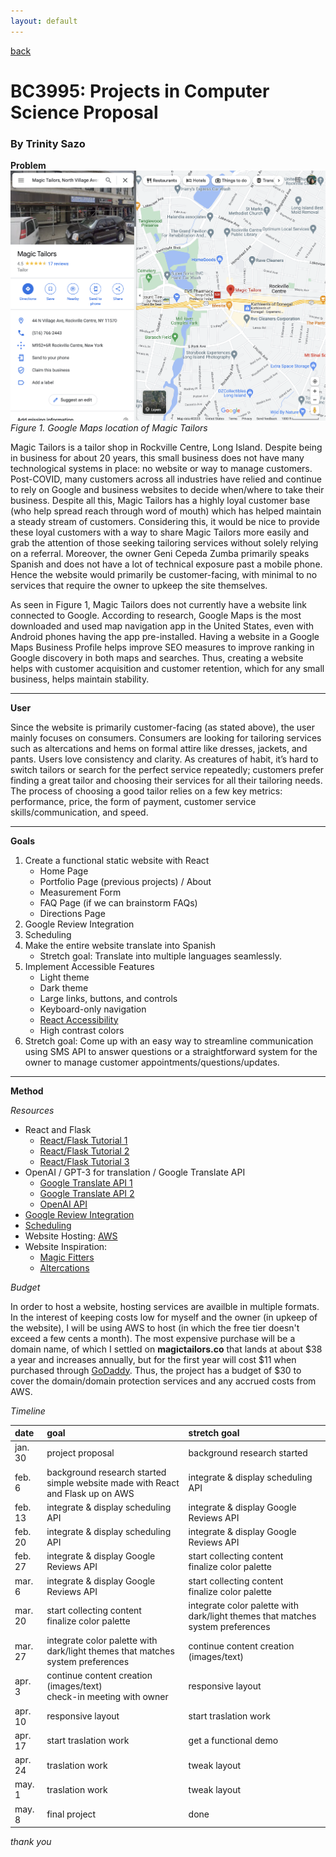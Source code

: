 ```yaml
---
layout: default
---
```


[back](../index.html)

# BC3995: Projects in Computer Science Proposal

### By Trinity Sazo

**Problem**
![Google Maps location of Magic Tailors](../assets/img/gmaps.png)
_Figure 1. Google Maps location of Magic Tailors_

Magic Tailors is a tailor shop in Rockville Centre, Long Island. Despite being in business for about 20 years, this small business does not have many technological systems in place: no website or way to manage customers. Post-COVID, many customers across all industries have relied and continue to rely on Google and business websites to decide when/where to take their business. Despite all this, Magic Tailors has a highly loyal customer base (who help spread reach through word of mouth) which has helped maintain a steady stream of customers. Considering this, it would be nice to provide these loyal customers with a way to share Magic Tailors more easily and grab the attention of those seeking tailoring services without solely relying on a referral. Moreover, the owner Geni Cepeda Zumba primarily speaks Spanish and does not have a lot of technical exposure past a mobile phone. Hence the website would primarily be customer-facing, with minimal to no services that require the owner to upkeep the site themselves.

As seen in Figure 1, Magic Tailors does not currently have a website link connected to Google. According to research, Google Maps is the most downloaded and used map navigation app in the United States, even with Android phones having the app pre-installed. Having a website in a Google Maps Business Profile helps improve SEO measures to improve ranking in Google discovery in both maps and searches. Thus, creating a website helps with customer acquisition and customer retention, which for any small business, helps maintain stability.

---

**User**

Since the website is primarily customer-facing (as stated above), the user mainly focuses on consumers. Consumers are looking for tailoring services such as altercations and hems on formal attire like dresses, jackets, and pants. Users love consistency and clarity. As creatures of habit, it’s hard to switch tailors or search for the perfect service repeatedly; customers prefer finding a great tailor and choosing their services for all their tailoring needs. The process of choosing a good tailor relies on a few key metrics: performance, price, the form of payment, customer service skills/communication, and speed.

---

**Goals**

1. Create a functional static website with React
   - Home Page
   - Portfolio Page (previous projects) / About
   - Measurement Form
   - FAQ Page (if we can brainstorm FAQs)
   - Directions Page
2. Google Review Integration
3. Scheduling
4. Make the entire website translate into Spanish
   - Stretch goal: Translate into multiple languages seamlessly.
5. Implement Accessible Features
   - Light theme
   - Dark theme
   - Large links, buttons, and controls
   - Keyboard-only navigation
   - [React Accessibility](https://reactjs.org/docs/accessibility.html)
   - High contrast colors
6. Stretch goal: Come up with an easy way to streamline communication using SMS API to answer questions or a straightforward system for the owner to manage customer appointments/questions/updates.

---

**Method**

_Resources_

- React and Flask
  - [React/Flask Tutorial 1](https://towardsdatascience.com/build-deploy-a-react-flask-app-47a89a5d17d9)
  - [React/Flask Tutorial 2](https://www.geeksforgeeks.org/how-to-connect-reactjs-with-flask-api/)
  - [React/Flask Tutorial 3](https://dev.to/nagatodev/how-to-connect-flask-to-reactjs-1k8i)
- OpenAI / GPT-3 for translation / Google Translate API
  - [Google Translate API 1](https://github.com/matheuss/google-translate-api)
  - [Google Translate API 2](https://rapidapi.com/blog/google-translate-api-tutorial/)
  - [OpenAI API](https://openai.com/api/)
- [Google Review Integration](https://developers.google.com/my-business/content/review-data)
- [Scheduling](https://calendly.com/integration/embed)
- Website Hosting: [AWS](https://aws.amazon.com/getting-started/hands-on/host-static-website/)
- Website Inspiration:
  - [Magic Fitters](http://magicfitters.com/)
  - [Altercations](https://www.alterations.com/)

_Budget_

In order to host a website, hosting services are availble in multiple formats. In the interest of keeping costs low for myself and the owner (in upkeep of the website), I will be using AWS to host (in which the free tier doesn't exceed a few cents a month). The most expensive purchase will be a domain name, of which I settled on **magictailors.co** that lands at about $38 a year and increases annually, but for the first year will cost $11 when purchased through [GoDaddy](godaddy.com). Thus, the project has a budget of $30 to cover the domain/domain protection services and any accrued costs from AWS.

_Timeline_

| date    | goal                                                                                | stretch goal                                                                   |
| :------ | :---------------------------------------------------------------------------------- | :----------------------------------------------------------------------------- |
| jan. 30 | project proposal                                                                    | background research started                                                    |
| feb. 6  | background research started <br> simple website made with React and Flask up on AWS | integrate & display scheduling API                                             |
| feb. 13 | integrate & display scheduling API                                                  | integrate & display Google Reviews API                                         |
| feb. 20 | integrate & display scheduling API                                                  | integrate & display Google Reviews API                                         |
| feb. 27 | integrate & display Google Reviews API                                              | start collecting content <br> finalize color palette                           |
| mar. 6  | integrate & display Google Reviews API                                              | start collecting content <br> finalize color palette                           |
| mar. 20 | start collecting content <br> finalize color palette                                | integrate color palette with dark/light themes that matches system preferences |
| mar. 27 | integrate color palette with dark/light themes that matches system preferences      | continue content creation (images/text)                                        |
| apr. 3  | continue content creation (images/text) <br> check-in meeting with owner            | responsive layout                                                              |
| apr. 10 | responsive layout                                                                   | start traslation work                                                          |
| apr. 17 | start traslation work                                                               | get a functional demo                                                          |
| apr. 24 | traslation work                                                                     | tweak layout                                                                   |
| may. 1  | traslation work                                                                     | tweak layout                                                                   |
| may. 8  | final project                                                                       | done                                                                           |

_thank you_
